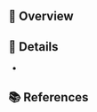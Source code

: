<!-- Edit the title -->

## 🎨 Overview

<!-- Write a brief overview of the changes in a few sentences -->

## 🌈 Details

<!-- Provide a detailed description of the changes -->

- 

## 📚 References

<!-- Put a list of external links related to this PR (if any) -->
